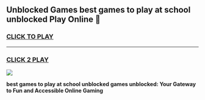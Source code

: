 
## Unblocked Games best games to play at school unblocked Play Online 👋
<h3>
<a href="https://news.freeplayer.one?title=best_games_to_play_at_school_unblocked&ref=17F">CLICK TO PLAY</a></h3>
<hr>

<h3>
<a href="https://news.freeplayer.one?title=best_games_to_play_at_school_unblocked&ref=17F">CLICK 2 PLAY</a>
  
</h3>

<a href="https://news.freeplayer.one?title=best_games_to_play_at_school_unblocked&ref=17F/"><img src="https://clearcache.store/games.png"></a>


**best games to play at school unblocked games unblocked: Your Gateway to Fun and Accessible Online Gaming**

